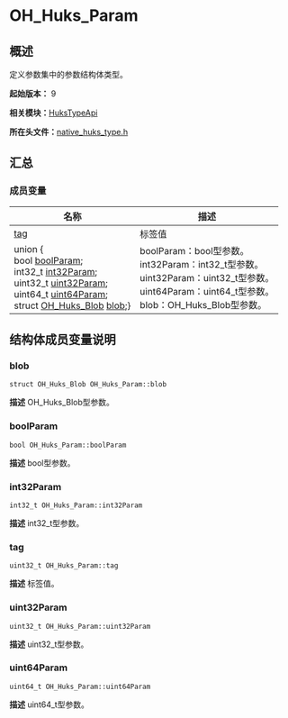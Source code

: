 # OH_Huks_Param


## 概述

定义参数集中的参数结构体类型。

**起始版本：** 9

**相关模块：**[HuksTypeApi](_huks_type_api.md)

**所在头文件：**[native_huks_type.h](native__huks__type_8h.md)


## 汇总


### 成员变量

| 名称 | 描述 | 
| -------- | -------- |
| [tag](#tag) | 标签值  | 
| union { <br>bool   [boolParam](#boolparam); <br>int32_t   [int32Param](#int32param); <br>uint32_t   [uint32Param](#uint32param); <br>uint64_t   [uint64Param](#uint64param); <br>struct [OH_Huks_Blob](_o_h___huks___blob.md) [blob](#blob);} | boolParam：bool型参数。 <br>int32Param：int32_t型参数。 <br>uint32Param：uint32_t型参数。<br>uint64Param：uint64_t型参数。<br>blob：OH_Huks_Blob型参数。| 


## 结构体成员变量说明


### blob

```
struct OH_Huks_Blob OH_Huks_Param::blob
```
**描述**
OH_Huks_Blob型参数。


### boolParam

```
bool OH_Huks_Param::boolParam
```
**描述**
bool型参数。


### int32Param

```
int32_t OH_Huks_Param::int32Param
```
**描述**
int32_t型参数。


### tag

```
uint32_t OH_Huks_Param::tag
```
**描述**
标签值。


### uint32Param

```
uint32_t OH_Huks_Param::uint32Param
```
**描述**
uint32_t型参数。


### uint64Param

```
uint64_t OH_Huks_Param::uint64Param
```
**描述**
uint64_t型参数。
